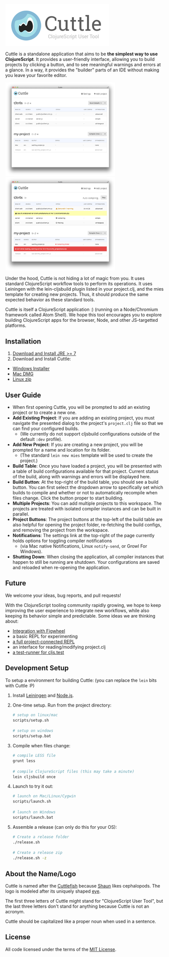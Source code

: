 ![Cuttle](cuttle-banner.png)

Cuttle is a standalone application that aims to be __the simplest way to use
ClojureScript__.  It provides a user-friendly interface, allowing you to build
projects by clicking a button, and to see meaningful warnings and errors at a
glance.  In a way, it provides the "builder" parts of an IDE without making you
leave your favorite editor.

<img src="screenshots/2015-01-27-init.png" width="350px"> <img src="screenshots/2015-01-27-errors.png" width="350px">

Under the hood, Cuttle is not hiding a lot of magic from you.  It uses standard
ClojureScript workflow tools to perform its operations.  It uses Leiningen with
the lein-cljsbuild plugin listed in your project.clj, and the mies template for
creating new projects.  Thus, it should produce the same expected behavior as
these standard tools.

Cuttle is itself a ClojureScript application :) (running on a Node/Chromium
framework called Atom Shell). We hope this tool encourages you to explore
building ClojureScript apps for the browser, Node, and other JS-targetted
platforms.

## Installation

1. [Download and Install JRE >= 7](http://www.oracle.com/technetwork/java/javase/downloads/jre8-downloads-2133155.html)
1. Download and Install Cuttle:
  - [Windows Installer](https://github.com/oakmac/cuttle/releases/download/v1.0/cuttle-1.0-windows.exe)
  - [Mac DMG](https://github.com/oakmac/cuttle/releases/download/v1.0/cuttle-v1.0-mac.dmg)
  - [Linux zip](https://github.com/oakmac/cuttle/releases/download/v1.0/cuttle-v1.0-linux-x86_64.tar.gz)

## User Guide

- When first opening Cuttle, you will be prompted to add an existing project or
  to create a new one.
- __Add Existing Project__: If you are adding an existing project, you must
  navigate the presented dialog to the project's `project.clj` file so that we
  can find your configured builds.
  - (We currently do not support cljsbuild configurations outside of the
    default `:dev` profile).
- __Add New Project__: If you are creating a new project, you will be prompted
  for a name and location for its folder.
  - (The standard `lein new mies` template will be used to create the project.)
- __Build Table__: Once you have loaded a project, you will be presented with a
  table of build configurations available for that project. Current status of
  the build, along with warnings and errors will be displayed here.
- __Build Button__: At the top-right of the build table, you should see a build
  button.  You can first select the dropdown arrow to specifically set which
  builds to compile and whether or not to automatically recompile when files
  change.  Click the button proper to start building.
- __Multiple Projects__: You can add multiple projects to this workspace.  The
  projects are treated with isolated compiler instances and can be built in
  parallel.
- __Project Buttons__: The project buttons at the top-left of the build table
  are also helpful for opening the project folder, re-fetching the build
  configs, and removing the project from the workspace.
- __Notifications__: The settings link at the top-right of the page currently
  holds options for toggling compiler notifications
  - (via Mac native Notifications, Linux `notify-send`, or Growl For Windows).
- __Shutting Down__: When closing the application, all compiler instances that
  happen to still be running are shutdown.  Your configurations are saved and
  reloaded when re-opening the application.


## Future

We welcome your ideas, bug reports, and pull requests!

With the ClojureScript tooling community rapidly growing, we hope to keep
improving the user experience to integrate new workflows, while also keeping
its behavior simple and predictable.  Some ideas we are thinking about:

- [Integration with Figwheel](https://github.com/oakmac/cuttle/issues/53)
- a basic REPL for experimenting
- [a full project-connected REPL](https://github.com/oakmac/cuttle/issues/54)
- an interface for reading/modifying project.clj
- [a test-runner for cljs.test](https://github.com/oakmac/cuttle/issues/28)

## Development Setup

To setup a environment for building Cuttle:  (you can replace the `lein` bits
with Cuttle :P)

1. Install [Leiningen] and [Node.js].
1. One-time setup. Run from the project directory:

    ```sh
    # setup on linux/mac
    scripts/setup.sh

    # setup on windows
    scripts/setup.bat
    ```

1. Compile when files change:

    ```sh
    # compile LESS file
    grunt less

    # compile ClojureScript files (this may take a minute)
    lein cljsbuild once
    ```

1. Launch to try it out:

    ```sh
    # launch on Mac/Linux/Cygwin
    scripts/launch.sh

    # launch on Windows
    scripts/launch.bat
    ```

1. Assemble a release (can only do this for your OS):

    ```sh
    # Create a release folder
    ./release.sh

    # Create a release zip
    ./release.sh -z
    ```

## About the Name/Logo

Cuttle is named after the [Cuttlefish] because [Shaun] likes cephalopods.
The logo is modeled after its uniquely shaped [eye].

The first three letters of Cuttle might stand for "ClojureScript User Tool", but
the last three letters don't stand for anything because Cuttle is not an
acronym.

Cuttle should be capitalized like a proper noun when used in a sentence.

## License

All code licensed under the terms of the [MIT
License](https://github.com/oakmac/cuttle/blob/master/LICENSE.md).

[Leiningen]:http://leiningen.org
[Node.js]:http://nodejs.org
[Atom Shell]:https://github.com/atom/atom-shell
[Cuttlefish]:https://flic.kr/p/8oVLuC
[Shaun]:https://github.com/shaunlebron
[eye]:http://mentaldstruction.deviantart.com/art/Baby-Cuttlefish-112140710

